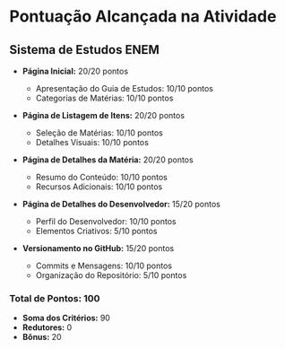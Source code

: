 # Pontuação Alcançada na Atividade

## Sistema de Estudos ENEM

- **Página Inicial:** 20/20 pontos
   - Apresentação do Guia de Estudos: 10/10 pontos
   - Categorias de Matérias: 10/10 pontos

- **Página de Listagem de Itens:** 20/20 pontos
   - Seleção de Matérias: 10/10 pontos
   - Detalhes Visuais: 10/10 pontos

- **Página de Detalhes da Matéria:** 20/20 pontos
   - Resumo do Conteúdo: 10/10 pontos
   - Recursos Adicionais: 10/10 pontos

- **Página de Detalhes do Desenvolvedor:** 15/20 pontos
   - Perfil do Desenvolvedor: 10/10 pontos
   - Elementos Criativos: 5/10 pontos

- **Versionamento no GitHub:** 15/20 pontos
   - Commits e Mensagens: 10/10 pontos
   - Organização do Repositório: 5/10 pontos

### Total de Pontos: 100

- **Soma dos Critérios:** 90
- **Redutores:** 0
- **Bônus:** 20
